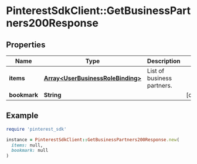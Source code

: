 # PinterestSdkClient::GetBusinessPartners200Response

## Properties

| Name | Type | Description | Notes |
| ---- | ---- | ----------- | ----- |
| **items** | [**Array&lt;UserBusinessRoleBinding&gt;**](UserBusinessRoleBinding.md) | List of business partners. |  |
| **bookmark** | **String** |  | [optional] |

## Example

```ruby
require 'pinterest_sdk'

instance = PinterestSdkClient::GetBusinessPartners200Response.new(
  items: null,
  bookmark: null
)
```

